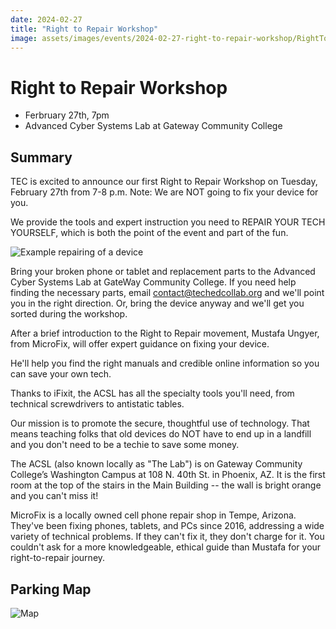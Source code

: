 ```yaml
---
date: 2024-02-27
title: "Right to Repair Workshop"
image: assets/images/events/2024-02-27-right-to-repair-workshop/RightToRepairHub2.jpg
---
```


# Right to Repair Workshop

- Ferbruary 27th, 7pm
- Advanced Cyber Systems Lab at Gateway Community College

## Summary

TEC is excited to announce our first Right to Repair Workshop on Tuesday, February 27th from 7-8 p.m.  Note: We are NOT going to fix your device for you.  

 We provide the tools and expert instruction you need to REPAIR YOUR TECH YOURSELF, which is both the point of the event and part of the fun. 

![Example repairing of a device](/assets/images/events/2024-02-27-right-to-repair-workshop/RightToRepairHub3.jpg)

 Bring your broken phone or tablet and replacement parts to the Advanced Cyber Systems Lab at GateWay Community College. If you need help finding the necessary parts, email contact@techedcollab.org and we'll point you in the right direction. Or, bring the device anyway and we'll get you sorted during the workshop. 

 After a brief introduction to the Right to Repair movement, Mustafa Ungyer, from MicroFix, will offer expert guidance on fixing your device. 

  He'll help you find the right manuals and credible online information so you can save your own tech.

   Thanks to iFixit, the ACSL has all the specialty tools you'll need, from technical screwdrivers to antistatic tables.

  Our mission is to promote the secure, thoughtful use of technology. That means teaching folks that old devices do NOT have to end up in a landfill and you don't need to be a techie to save some money. 

  The ACSL (also known locally as "The Lab") is on Gateway Community College’s Washington Campus at 108 N. 40th St. in Phoenix, AZ. It is the first room at the top of the stairs in the Main Building -- the wall is bright orange and you can't miss it!

 MicroFix is a locally owned cell phone repair shop in Tempe, Arizona. They've been fixing phones, tablets, and PCs since 2016, addressing a wide variety of technical problems. If they can't fix it, they don't charge for it. You couldn't ask for a more knowledgeable, ethical guide than Mustafa for your right-to-repair journey.

## Parking Map

![Map](/assets/images/events/2024-02-27-right-to-repair-workshop/FB_IMG_1707802988158.jpg)
